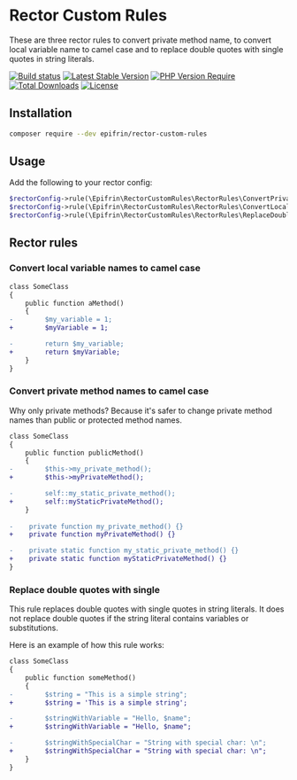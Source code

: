 # Rector Custom Rules
These are three rector rules to convert private method name, to convert local variable name to camel case and to replace double quotes with single quotes in string literals.

[![Build status](https://github.com/epifrin/rector-custom-rules/actions/workflows/build.yml/badge.svg)](https://github.com/epifrin/rector-custom-rules/actions/workflows/build.yml)
[![Latest Stable Version](http://poser.pugx.org/epifrin/rector-custom-rules/v)](https://packagist.org/packages/epifrin/rector-custom-rules)
[![PHP Version Require](http://poser.pugx.org/epifrin/rector-custom-rules/require/php)](https://packagist.org/packages/epifrin/rector-custom-rules)
[![Total Downloads](http://poser.pugx.org/epifrin/rector-custom-rules/downloads)](https://packagist.org/packages/epifrin/rector-custom-rules)
[![License](http://poser.pugx.org/epifrin/rector-custom-rules/license)](https://packagist.org/packages/epifrin/rector-custom-rules)

## Installation
```bash
composer require --dev epifrin/rector-custom-rules
```

## Usage
Add the following to your rector config:

```php
$rectorConfig->rule(\Epifrin\RectorCustomRules\RectorRules\ConvertPrivateMethodsNameToCamelCaseRector::class);
$rectorConfig->rule(\Epifrin\RectorCustomRules\RectorRules\ConvertLocalVariablesNameToCamelCaseRector::class);
$rectorConfig->rule(\Epifrin\RectorCustomRules\RectorRules\ReplaceDoubleQuotesWithSingleRector::class);
```

## Rector rules

### Convert local variable names to camel case
```diff
class SomeClass 
{
    public function aMethod() 
    {
-        $my_variable = 1;
+        $myVariable = 1;

-        return $my_variable;
+        return $myVariable;
    }
}
```

### Convert private method names to camel case
Why only private methods? Because it's safer to change private method names than public or protected method names.

```diff
class SomeClass 
{
    public function publicMethod() 
    {
-        $this->my_private_method();
+        $this->myPrivateMethod();

-        self::my_static_private_method();
+        self::myStaticPrivateMethod();
    }
    
-    private function my_private_method() {}
+    private function myPrivateMethod() {}

-    private static function my_static_private_method() {}
+    private static function myStaticPrivateMethod() {}
}
```

### Replace double quotes with single
This rule replaces double quotes with single quotes in string literals. It does not replace double quotes if the string literal contains variables or substitutions.

Here is an example of how this rule works:

```diff
class SomeClass
{
    public function someMethod()
    {
-        $string = "This is a simple string";
+        $string = 'This is a simple string';

-        $stringWithVariable = "Hello, $name";
+        $stringWithVariable = "Hello, $name";

-        $stringWithSpecialChar = "String with special char: \n";
+        $stringWithSpecialChar = "String with special char: \n";
    }
}